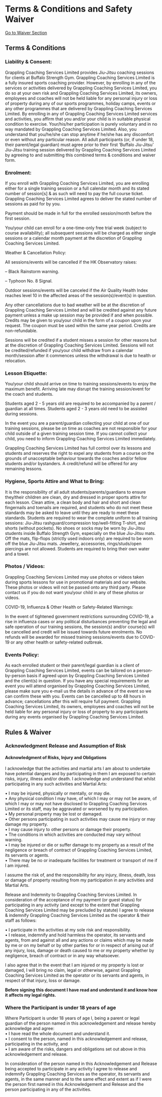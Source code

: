 # Terms & Conditions and Safety Waiver
[Go to Waiver Section](#waiver)

## Terms & Conditions

### Liability & Consent:

Grappling Coaching Services Limited provides Jiu-Jitsu coaching sessions for clients at Buffalo Strength Gym. Grappling Coaching Services Limited is a fully insured sports coaching provider. However, by enrolling in any of the services or activities delivered by Grappling Coaching Services Limited, you do so at your own risk and Grappling Coaching Services Limited, its owners, employees and coaches will not be held liable for any personal injury or loss of property during any of our sports programmes, holiday camps, events or any other programmes that are delivered by Grappling Coaching Services Limited. By enrolling in any of Grappling Coaching Services Limited services and activities, you affirm that you and/or your child is in suitable physical condition to exercise. Your/his/her participation is purely voluntary and in no way mandated by Grappling Coaching Services Limited. Also, you understand that you/he/she can stop anytime if he/she has any discomfort or even without any particular reason. All adult participants (or, if under 18, their parent/legal guardian) must agree prior to their first ‘Buffalo Jiu-Jitsu’ Jiu-Jitsu training session delivered by Grappling Coaching Services Limited by agreeing to and submitting this combined terms & conditions and waiver form.

### Enrolment:

If you enroll with Grappling Coaching Services Limited, you are enrolling either for a single training session or a full calendar month and its stated number of session\[s\] & as such will need to pay the full course ticket. Grappling Coaching Services Limited agrees to deliver the stated number of sessions as paid for by you.

Payment should be made in full for the enrolled session/month before the first session.

You/your child can enroll for a one-time-only free trial week (subject to course availability); all subsequent sessions will be charged as either single sessions or a calendar month payment at the discretion of Grappling Coaching Services Limited.

Weather & Cancellation Policy:

All sessions/events will be cancelled if the HK Observatory raises:

– Black Rainstorm warning.

– Typhoon No. 8 Signal.

Outdoor sessions/events will be canceled if the Air Quality Health Index reaches level 10 in the affected areas of the session(s)/event(s) in question.

Any other cancellations due to bad weather will be at the discretion of Grappling Coaching Services Limited and will be credited against any future payment unless a make up session may be provided if and when possible. Credits may be given to you/your child in the form of a coupon upon your request. The coupon must be used within the same year period. Credits are non-refundable.

Sessions will be credited if a student misses a session for other reasons but at the discretion of Grappling Coaching Services Limited. Sessions will not be credited/refunded if you/your child withdraw from a calendar month/session after it commences unless the withdrawal is due to health or relocation.

### Lesson Etiquette:

You/your child should arrive on time to training sessions/events to enjoy the maximum benefit. Arriving late may disrupt the training session/event for the coach and students.

Students aged 2 - 5 years old are required to be accompanied by a parent / guardian at all times. Students aged 2 - 3 years old need to be assisted during sessions.

In the event you are a parent/guardian collecting your child at one of our training sessions, please be on time as coaches are not responsible for your child outside of a given training session time. If you cannot collect your child, you need to inform Grappling Coaching Services Limited immediately.

Grappling Coaching Services Limited has full control over its lessons and students and reserves the right to expel any students from a course on the grounds of unacceptable behaviour towards the coaches and/or fellow students and/or bystanders. A credit/refund will be offered for any remaining lessons.

### Hygiene, Sports Attire and What to Bring:

It is the responsibility of all adult students/parents/guardians to ensure they/their children are clean, dry and dressed in proper sports attire for each lesson. Clean attire, a clean body and hair and short and clean fingernails and toenails are required, and students who do not meet these standards may be asked to leave until they are ready to meet these standards. Students are required to wear the complete uniform to all training sessions: Jiu-Jitsu rashguard/compression top/well-fitting T-shirt, and shorts (without pockets). No shoes or socks may be worn by Jiu-Jitsu students inside Buffalo Strength Gym, especially on the blue Jiu-Jitsu mats. Off the mats, flip-flops (strictly used indoors only) are required to be worn off the blue Jiu-Jitsu mats. Jewellery, accessories, rings/studs/open piercings are not allowed. Students are required to bring their own water and a towel.

### Photos / Videos:

‍Grappling Coaching Services Limited may use photos or videos taken during sports lessons for use in promotional materials and our website. These photos or videos will not be passed onto any third party. Please contact us if you do not want you/your child in any of these photos or videos.

COVID-19, Influenza & Other Health or Safety-Related Warnings:

‍In the event of tightened government restrictions surrounding COVID-19, a rise in influenza cases or any political disturbances preventing the legal and safe operation of our training sessions, the session(s) and/or course(s) will be cancelled and credit will be issued towards future enrolments. No refunds will be awarded for missed training sessions/events due to COVID-19 or any other health or safety-related outbreak.

### Events Policy:

As each enrolled student or their parent/legal guardian is a client of Grappling Coaching Services Limited, events can be tailored on a person-by-person basis if agreed upon by Grappling Coaching Services Limited and the client(s) in question. If you have any special requirements for an event you will attend organised by Grappling Coaching Services Limited, please make sure you e-mail us the details in advance of the event so we can confirm these with you. Events can be cancelled up to 48 hours in advance; cancellations after this will require full payment. Grappling Coaching Services Limited, its owners, employees and coaches will not be held liable for any personal injury or loss of property to any participants during any events organised by Grappling Coaching Services Limited.

<div id="waiver" />

## Rules & Waiver

### Acknowledgment Release and Assumption of Risk

#### Acknowledgment of Risks, Injury and Obligations

I acknowledge that the activities and martial arts I am about to undertake have potential dangers and by participating in them I am exposed to certain risks, injury, illness and/or death. I acknowledge and understand that whilst participating in any such activities and Martial Arts:

• I may be injured, physically or mentally, or may die.  
• Any physical condition I may have, of which I may or may not be aware, of which I may or may not have disclosed to Grappling Coaching Services Limited or its staff, may be aggravated or worsened by my participation.  
• My personal property may be lost or damaged.  
• Other persons participating in such activities may cause me injury or may damage my property.  
• I may cause injury to other persons or damage their property.  
• The conditions in which activities are conducted may vary without warning.  
• I may be injured or die or suffer damage to my property as a result of the negligence or breach of contract of Grappling Coaching Services Limited, its servants or agents.  
• There may be no or inadequate facilities for treatment or transport of me if I am injured.

I assume the risk of, and the responsibility for any injury, illness, death, loss or damage of property resulting from my participation in any activities and Martial Arts.

Release and Indemnity to Grappling Coaching Services Limited. In consideration of the acceptance of my payment (or guest status) for participating in any activity (and except to the extent that Grappling Coaching Services Limited may be precluded by statute) I agree to release & indemnify Grappling Coaching Services Limited as the operator & their staff as follows:

• I participate in the activities at my sole risk and responsibility.  
• I release, indemnify and hold harmless the operator, its servants and agents, from and against all and any actions or claims which may be made by me or on my behalf or by other parties for or in respect of arising out of any injury, loss, damage or death caused to me or my property whether by negligence, breach of contract or in any way whatsoever.

I also agree that in the event that I am injured or my property is lost or damaged, I will bring no claim, legal or otherwise, against Grappling Coaching Services Limited as the operator or its servants and agents, in respect of that injury, loss or damage.

**Before signing this document I have read and understand it and know how it affects my legal rights.**

### Where the Participant is under 18 years of age

Where Participant is under 18 years of age I, being a parent or legal guardian of the person named in this acknowledgement and release hereby acknowledge and agree:  
• I have read the whole document and understand it.  
• I consent to the person, named in this acknowledgement and release, participating in the activity, and  
• I am aware of the risks, dangers and obligations set out above in this acknowledgement and release.

In consideration of the person named in this Acknowledgement and Release being accepted to participate in any activity I agree to release and indemnify Grappling Coaching Services as the operator, its servants and agents, in the same manner and to the same effect and extent as if I were the person first named in this Acknowledgement and Release and the person participating in any of the activities.
